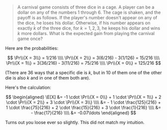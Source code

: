> A carnival game consists of three dice in a cage. A player can be a dollar on
> any of the numbers 1 through 6. The cage is shaken, and the payoff is as
> follows. If the player's number doesn't appear on any of the dice, he loses
> his dollar. Otherwise, if his number appears on exactly $k$ of the three
> dice, for $k = 1, 2, 3$, he keeps his dollar and wins $k$ more dollars. What
> is the expected gain from playing the carnival game once?

Here are the probabilities:

$$ \Pr\\{X = 3\\} = 1/216 \\\\
   \Pr\\{X = 2\\} = 3(6/216) - 3(1/126) = 15/216 \\\\
   \Pr\\{X = 1\\} = 3(36/216) - 3(11/216) = 75/216 \\\\
   \Pr\\{X = 0\\} = 125/216 $$

(There are 36 ways that a specific die is $k$, but in 10 of them one of the
other die is also $k$ and in one of them both are).

Here's the calculation:

$$ \begin{aligned}
   \E[X] &= -1 \cdot \Pr\\{X = 0\\} +
             1 \cdot \Pr\\{X = 1\\} +
             2 \cdot \Pr\\{X = 2\\} +
             3 \cdot \Pr\\{X = 3\\} \\\\
         &= - 1 \cdot \frac{125}{216}
            + 1 \cdot \frac{75}{216}
            + 2 \cdot \frac{15}{216}
            + 3 \cdot \frac{1}{216} \\\\
         &= - \frac{17}{216} \\\\
         &= -0.07\ldots
   \end{aligned} $$

Turns out you loose ever so slightly. This did not match my intuition.
